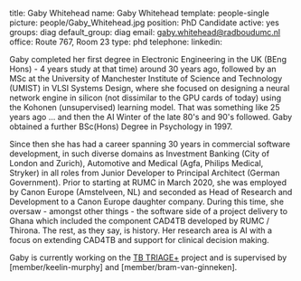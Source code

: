title: Gaby Whitehead
name: Gaby Whitehead
template: people-single
picture: people/Gaby_Whitehead.jpg
position: PhD Candidate
active: yes
groups: diag
default_group: diag
email: gaby.whitehead@radboudumc.nl
office: Route 767, Room 23
type: phd
telephone:
linkedin:

Gaby completed her first degree in Electronic Engineering in the UK (BEng Hons) - 4 years study at that time) around 30 years ago, followed by an MSc at the University of Manchester Institute of Science and Technology (UMIST) in VLSI Systems Design, where she focused on designing a neural network engine in silicon (not dissimilar to the GPU cards of today) using the Kohonen (unsupervised) learning model. That was something like 25 years ago ... and then the AI Winter of the late 80's and 90's followed. Gaby obtained a further BSc(Hons) Degree in Psychology in 1997.

Since then she has had a career spanning 30 years in commercial software development, in such diverse domains as Investment Banking (City of London and Zurich), Automotive and Medical (Agfa, Philips Medical, Stryker) in all roles from Junior Developer to Principal Architect (German Government). Prior to starting at RUMC in March 2020, she was employed by Canon Europe (Amstelveen, NL) and seconded as Head of Research and Development to a Canon Europe daughter company. During this time, she oversaw - amongst other things - the software side of a project delivery to Ghana which included the component CAD4TB developed by RUMC / Thirona. The rest, as they say, is history. Her research area is AI with a focus on extending CAD4TB and support for clinical decision making.

Gaby is currently working on the [TB TRIAGE+]( https://tbtriage.com/) project and is supervised by [member/keelin-murphy] and [member/bram-van-ginneken].
